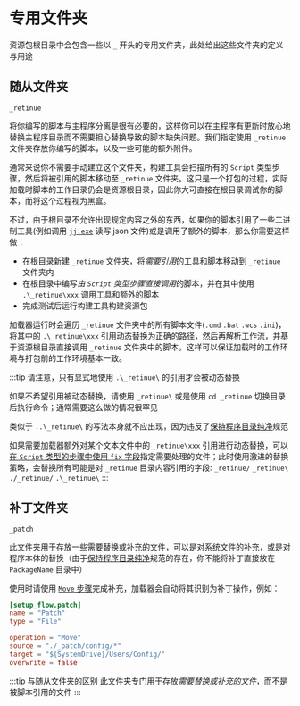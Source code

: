 # 专用文件夹
资源包根目录中会包含一些以 `_` 开头的专用文件夹，此处给出这些文件夹的定义与用途
## 随从文件夹
`_retinue`

将你编写的脚本与主程序分离是很有必要的，这样你可以在主程序有更新时放心地替换主程序目录而不需要担心替换导致的脚本缺失问题。我们指定使用 `_retinue` 文件夹存放你编写的脚本，以及一些可能的额外附件。

通常来说你不需要手动建立这个文件夹，构建工具会扫描所有的 `Script` 类型步骤，然后将被引用的脚本移动至 `_retinue` 文件夹。这只是一个打包的过程，实际加载时脚本的工作目录仍会是资源根目录，因此你大可直接在根目录调试你的脚本，而将这个过程视为黑盒。

不过，由于根目录不允许出现规定内容之外的东西，如果你的脚本引用了一些二进制工具(例如调用 [`jj.exe`](https://github.com/tidwall/jj) 读写 json 文件)或是调用了额外的脚本，那么你需要这样做：

- 在根目录新建 `_retinue` 文件夹，将*需要引用*的工具和脚本移动到 `_retinue` 文件夹内
- 在根目录中编写*由 `Script` 类型步骤直接调用*的脚本，并在其中使用 `.\_retinue\xxx` 调用工具和额外的脚本
- 完成测试后运行构建工具构建资源包

加载器运行时会遍历 `_retinue` 文件夹中的所有脚本文件(`.cmd` `.bat` `.wcs` `.ini`)，将其中的 `.\_retinue\xxx` 引用动态替换为正确的路径，然后再解析工作流，并基于资源根目录直接调用 `_retinue` 文件夹中的脚本。这样可以保证加载时的工作环境与打包前的工作环境基本一致。

:::tip
请注意，只有显式地使用 `.\_retinue\` 的引用才会被动态替换

如果不希望引用被动态替换，请使用 `_retinue\` 或是使用 `cd _retinue` 切换目录后执行命令；通常需要这么做的情况很罕见

类似于 `..\_retinue\` 的写法本身就不应出现，因为违反了[保持程序目录纯净](/misc/norm.md#保持程序目录纯净)规范

如果需要加载器额外对某个文本文件中的 `_retinue\xxx` 引用进行动态替换，可以[在 `Script` 类型的步骤中使用 `fix` 字段](/reference/Steps.md#script)指定需要处理的文件；此时使用激进的替换策略，会替换所有可能是对 `_retinue` 目录内容引用的字段: `_retinue/`  `_retinue\` `./_retinue/`  `.\_retinue\`
:::

## 补丁文件夹
`_patch`

此文件夹用于存放一些需要替换或补充的文件，可以是对系统文件的补充，或是对程序本体的替换（由于[保持程序目录纯净](/misc/norm.md#保持程序目录纯净)规范的存在，你不能将补丁直接放在 `PackageName` 目录中）

使用时请使用 [`Move` 步骤](/reference/Steps.md#move)完成补充，加载器会自动将其识别为补丁操作，例如：

```toml
[setup_flow.patch]
name = "Patch"
type = "File"

operation = "Move"
source = "./_patch/config/*"
target = "${SystemDrive}/Users/Config/"
overwrite = false
```

:::tip 与随从文件夹的区别
此文件夹专门用于存放*需要替换或补充的文件*，而不是被脚本引用的文件
:::